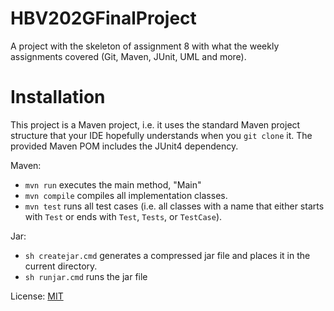 # HBV202GFinalProject
A project with the skeleton of assignment 8  with what the weekly assignments covered (Git, Maven, JUnit, UML and more).

# Installation
This project is a Maven project, i.e. it uses the standard Maven project structure that your IDE hopefully understands when you `git clone` it. The provided Maven POM includes the JUnit4 dependency.



Maven:
- `mvn run` executes the main method, "Main"
- `mvn compile` compiles all implementation classes.
- `mvn test` runs all test cases (i.e. all classes with a name that either starts with `Test` or ends with `Test`, `Tests`, or `TestCase`).

Jar:
- `sh createjar.cmd` generates a compressed jar file and places it in the current directory.
- `sh runjar.cmd` runs the jar file



License: [MIT](http://www.opensource.org/licenses/mit-license.php)
